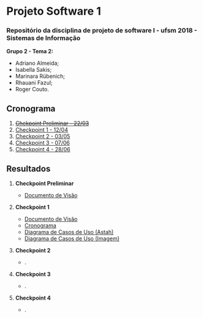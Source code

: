 # Projeto Software 1

### Repositório da disciplina de projeto de software I - ufsm 2018 - Sistemas de Informação ###

**Grupo 2 - Tema 2:**  
- Adriano Almeida;  
- Isabella Sakis;  
- Marinara Rübenich;  
- Rhauani Fazul;  
- Roger Couto.

## Cronograma
1. [~~Chekpoint Preliminar - 22/03~~](Checkpoint_Preliminar)
1. [Checkpoint 1 -	12/04](Checkpoint_1)
1. [Checkpoint 2 -	03/05](Checkpoint_2)
1. [Checkpoint 3 -	07/06](Checkpoint_3)
1. [Checkpoint 4 -	28/06](Checkpoint_4)


## Resultados

1. **Checkpoint Preliminar**
    * [Documento de Visão](Checkpoint_1/Documento_Visão.pdf)

1. **Checkpoint 1**
    * [Documento de Visão](Checkpoint_1/Documento_Visão.pdf)
    * [Cronograma](Checkpoint_1/GerenciamentoProjeto(ProjectLibre)-PSI.pod)
    * [Diagrama de Casos de Uso (Astah)](Checkpoint_1/UseCaseDiagram-PSI.asta)
    * [Diagrama de Casos de Uso (Imagem)](Checkpoint_1/UseCaseDiagram-PSI.png)
    
1. **Checkpoint 2**
    * .
    
1. **Checkpoint 3**
    * .
    
1. **Checkpoint 4**
    * .
